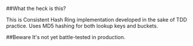 ##What the heck is this?

This is Consistent Hash Ring implementation developed in the sake of TDD practice. Uses MD5 hashing for both lookup keys and buckets.

##Beware
It's not yet battle-tested in production. 
